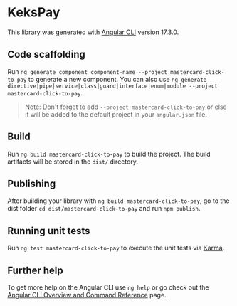 # KeksPay

This library was generated with [Angular CLI](https://github.com/angular/angular-cli) version 17.3.0.

## Code scaffolding

Run `ng generate component component-name --project mastercard-click-to-pay` to generate a new component. You can also use `ng generate directive|pipe|service|class|guard|interface|enum|module --project mastercard-click-to-pay`.

> Note: Don't forget to add `--project mastercard-click-to-pay` or else it will be added to the default project in your `angular.json` file.

## Build

Run `ng build mastercard-click-to-pay` to build the project. The build artifacts will be stored in the `dist/` directory.

## Publishing

After building your library with `ng build mastercard-click-to-pay`, go to the dist folder `cd dist/mastercard-click-to-pay` and run `npm publish`.

## Running unit tests

Run `ng test mastercard-click-to-pay` to execute the unit tests via [Karma](https://karma-runner.github.io).

## Further help

To get more help on the Angular CLI use `ng help` or go check out the [Angular CLI Overview and Command Reference](https://angular.io/cli) page.
